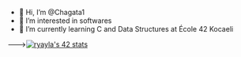 - 👋 Hi, I’m @Chagata1
- 👀 I’m interested in softwares
- 🌱 I’m currently learning C and Data Structures at École 42 Kocaeli

--->[![ryayla's 42 stats](https://badge42.vercel.app/api/v2/cl9sa4uqn01110fm6xx1pa1fk/stats?cursusId=21&coalitionId=232)](https://github.com/JaeSeoKim/badge42)
